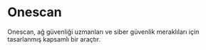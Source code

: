 # Onescan
Onescan, ağ güvenliği uzmanları ve siber güvenlik meraklıları için tasarlanmış kapsamlı bir araçtır.
